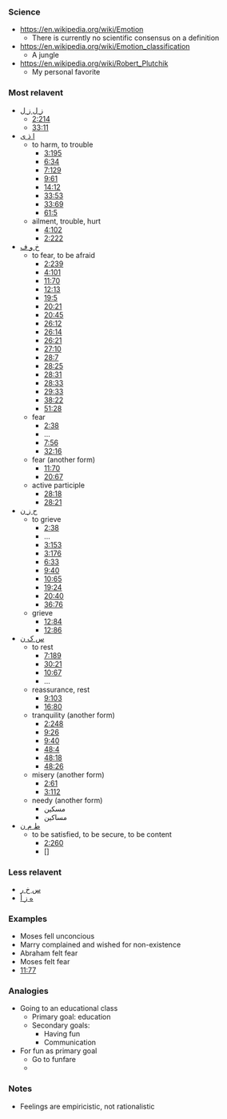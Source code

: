 ### Science
- https://en.wikipedia.org/wiki/Emotion
    - There is currently no scientific consensus on a definition
- https://en.wikipedia.org/wiki/Emotion_classification
    - A jungle
- https://en.wikipedia.org/wiki/Robert_Plutchik
    - My personal favorite

### Most relavent
- [ز ل ز ل](https://corpus.quran.com/qurandictionary.jsp?q=zlzl)
    - [2:214](https://quran.com/2/214)
    - [33:11](https://quran.com/33/11)
- [ا ذ ی](https://corpus.quran.com/qurandictionary.jsp?q=A*y)
    - to harm, to trouble
        - [3:195](https://quran.com/3/195)
        - [6:34](https://quran.com/6/34)
        - [7:129](https://quran.com/7/129)
        - [9:61](https://quran.com/9/61)
        - [14:12](https://quran.com/14/12)
        - [33:53](https://quran.com/33/53)
        - [33:69](https://quran.com/33/69)
        - [61:5](https://quran.com/61/5)
    - ailment, trouble, hurt
        - [4:102](https://quran.com/4/102)
        - [2:222](https://quran.com/2/222)
- [خ و ف](https://corpus.quran.com/qurandictionary.jsp?q=xwf)
    - to fear, to be afraid
        - [2:239](https://quran.com/2/239)
        - [4:101](https://quran.com/4/101)
        - [11:70](https://quran.com/11/70)
        - [12:13](https://quran.com/12/13)
        - [19:5](https://quran.com/19/5)
        - [20:21](https://quran.com/20/21)
        - [20:45](https://quran.com/20/45)
        - [26:12](https://quran.com/26/12)
        - [26:14](https://quran.com/26/14)
        - [26:21](https://quran.com/26/21)
        - [27:10](https://quran.com/27/10)
        - [28:7](https://quran.com/28/7)
        - [28:25](https://quran.com/28/25)
        - [28:31](https://quran.com/28/31)
        - [28:33](https://quran.com/28/33)
        - [29:33](https://quran.com/29/33)
        - [38:22](https://quran.com/38/22)
        - [51:28](https://quran.com/51/28)
    - fear
        - [2:38](https://quran.com/2/38)
        - ...
        - [7:56](https://quran.com/7/56)
        - [32:16](https://quran.com/32/16)
    - fear (another form)
        - [11:70](https://quran.com/11/70)
        - [20:67](https://quran.com/20/67)
    - active participle
        - [28:18](https://quran.com/28/18)
        - [28:21](https://quran.com/28/21)
- [ح ز ن](https://corpus.quran.com/qurandictionary.jsp?q=Hzn)
    - to grieve
        - [2:38](https://quran.com/2/38)
        - ...
        - [3:153](https://quran.com/3/153)
        - [3:176](https://quran.com/3/176)
        - [6:33](https://quran.com/6/33)
        - [9:40](https://quran.com/9/40)
        - [10:65](https://quran.com/10/65)
        - [19:24](https://quran.com/19/24)
        - [20:40](https://quran.com/20/40)
        - [36:76](https://quran.com/36/76)
    - grieve
        - [12:84](https://quran.com/12/84)
        - [12:86](https://quran.com/12/86)
- [س ک ن](https://corpus.quran.com/qurandictionary.jsp?q=skn)
    - to rest
        - [7:189](https://quran.com/7/189)
        - [30:21](https://quran.com/30/21)
        - [10:67](https://quran.com/10/67)
        - ...
    - reassurance, rest
        - [9:103](https://quran.com/9/103)
        - [16:80](https://quran.com/16/80)
    - tranquility (another form)
        - [2:248](https://quran.com/2/248)
        - [9:26](https://quran.com/9/26)
        - [9:40](https://quran.com/9/40)
        - [48:4](https://quran.com/48/4)
        - [48:18](https://quran.com/48/18)
        - [48:26](https://quran.com/48/26)
    - misery (another form)
        - [2:61](https://quran.com/2/61)
        - [3:112](https://quran.com/3/112)
    - needy (another form)
        - مسکین
        - مساکین
- [ط م ن](https://corpus.quran.com/qurandictionary.jsp?q=Tmn)
    - to be satisfied, to be secure, to be content
        - [2:260](https://quran.com/2/260)
        - []

### Less relavent
- [س خ ر](https://corpus.quran.com/qurandictionary.jsp?q=sxr)
- [ه ز أ](https://corpus.quran.com/qurandictionary.jsp?q=hzA)

### Examples
- Moses fell unconcious
- Marry complained and wished for non-existence
- Abraham felt fear
- Moses felt fear
- [11:77](https://quran.com/11/77)

### Analogies
- Going to an educational class
    - Primary goal: education
    - Secondary goals:
        - Having fun
        - Communication
- For fun as primary goal
    - Go to funfare
    - 

### Notes
- Feelings are empiricistic, not rationalistic
